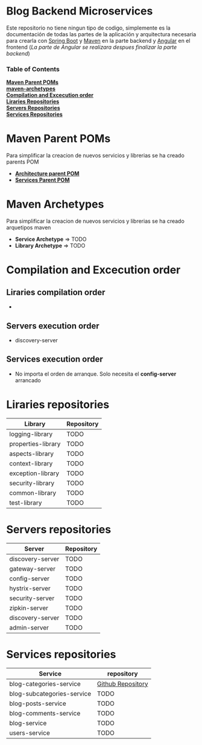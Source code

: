 Blog Backend Microservices
======
Este repositorio no tiene ningun tipo de codigo, simplemente es la documentación de todas las partes de la aplicación y arquitectura necesaria para crearla con [Spring Boot](https://spring.io/projects/spring-boot) y [Maven](https://maven.apache.org/) en la parte backend y [Angular](https://angular.io/) en el frontend (*La parte de Angular se realizara despues finalizar la parte backend*)

### Table of Contents
**[Maven Parent POMs](#maven-parent-poms)**<br>
**[maven-archetypes](#maven-archetypes)**<br>
**[Compilation and Excecution order](#compilation-and-excecution-order)**<br>
**[Liraries Repositories](#liraries-repositories)**<br>
**[Servers Repositories](#servers-repositories)**<br>
**[Services Repositories](#services-repositories)**<br>

Maven Parent POMs
======
Para simplificar la creacion de nuevos servicios y librerias se ha creado parents POM
* **[Architecture parent POM](https://github.com/abeldevelop/parent-pom/tree/develop/architecture-parent-pom)**
* **[Services Parent POM](https://github.com/abeldevelop/parent-pom/tree/develop/services-parent-pom)**

Maven Archetypes
======
Para simplificar la creacion de nuevos servicios y librerias se ha creado arquetipos maven
* **Service Archetype** => TODO
* **Library Archetype** => TODO

Compilation and Excecution order
======

Liraries compilation order
------
* 

Servers execution order
------
* discovery-server

Services execution order
------
* No importa el orden de arranque. Solo necesita el **config-server** arrancado

Liraries repositories
======

| Library | Repository |
| ------ | ------ |
| logging-library | TODO |
| properties-library | TODO |
| aspects-library | TODO |
| context-library | TODO |
| exception-library | TODO |
| security-library | TODO |
| common-library | TODO |
| test-library | TODO |

 
Servers repositories
======

| Server | Repository |
| ------ | ------ |
| discovery-server | TODO |
| gateway-server | TODO |
| config-server | TODO |
| hystrix-server | TODO |
| security-server | TODO |
| zipkin-server | TODO |
| discovery-server | TODO |
| admin-server | TODO |

Services repositories
======
| Service | repository |
| ------ | ------ |
| blog-categories-service | [Github Repository](https://github.com/abeldevelop/blog-categories-service) |
| blog-subcategories-service | TODO |
| blog-posts-service | TODO |
| blog-comments-service | TODO |
| blog-service | TODO |
| users-service | TODO |